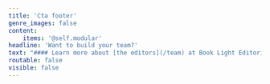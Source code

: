 ```yaml
---
title: 'Cta footer'
genre_images: false
content:
    items: '@self.modular'
headline: 'Want to build your team?'
text: "#### Learn more about [the editors](/team) at Book Light Editorial and check out our [services](/services) to find the right one for you!\n\n><span class=\"first-character\">\"I</span> can’t rave about Carly enough! She performed a quick, yet thorough, read-through of my novel and created six pages of talking points. Then we skyped so I fully understood her points and recommendations. Together, we crafted a battle strategy for revisions—it was so efficient that the actual edits only took a week! And looking at the old draft versus the new one… wow. Her edits added a whole new dimension to my story, without sacrificing my original vision for the novel. If you’re hesitating on purchasing her work, don’t! After three years of querying, it took my newly revised manuscript just three months to find a home with a literary agent. That’s all thanks to Carly!\"\n\n-Rebecca Thorne, author of _This Gilded Abyss_ and _Can't Spell Treason Without Tea_\n\n[Testimonials](/testimonials){.button}"
routable: false
visible: false
---
```


